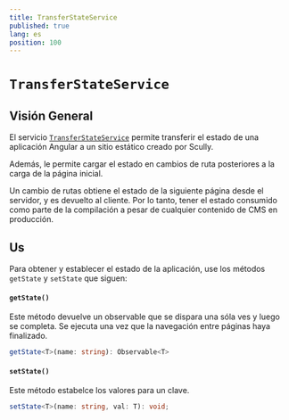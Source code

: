 ```yaml
---
title: TransferStateService
published: true
lang: es
position: 100
---
```


# `TransferStateService`

<div class="docs-link_table">
  <a class="view-in-repo" href="https://github.com/scullyio/scully/blob/main/libs/ng-lib/src/lib/transfer-state/transfer-state.service.ts"></a>
</div>

## Visión General

El servicio [`TransferStateService`](https://github.com/scullyio/scully/blob/main/libs/ng-lib/src/lib/transfer-state/transfer-state.service.ts) permite transferir el estado de una aplicación Angular a un sitio estático creado por Scully.

Además, le permite cargar el estado en cambios de ruta posteriores a la carga de la página inicial.

Un cambio de rutas obtiene el estado de la siguiente página desde el servidor, y es devuelto al cliente. Por lo tanto, tener el estado consumido como parte de la compilación a pesar de cualquier contenido de CMS en producción.

## Us

Para obtener y establecer el estado de la aplicación, use los métodos `getState` y `setState` que siguen:

#### `getState()`

Este método devuelve un observable que se dispara una sóla ves y luego se completa. Se ejecuta una vez que la navegación entre páginas haya finalizado.

```typescript
getState<T>(name: string): Observable<T>
```

#### `setState()`

Este método estabelce los valores para un clave.

```typescript
setState<T>(name: string, val: T): void;
```
